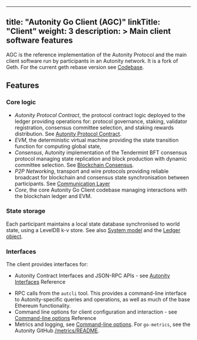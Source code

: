 
---
title: "Autonity Go Client (AGC)"
linkTitle: "Client"
weight: 3
description: >
  Main client software features
---

AGC is the reference implementation of the Autonity Protocol and the main client software run by participants in an Autonity network. It is a fork of Geth. For the current geth rebase version see [Codebase](/reference/codebase/).

## Features

### Core logic

- _Autonity Protocol Contract_, the protocol contract logic deployed to the ledger providing operations for: protocol governance, staking, validator registration, consensus committee selection, and staking rewards distribution. See [Autonity Protocol Contract](/concepts/#autonity-protocol-contract).
- _EVM_, the deterministic virtual machine providing the state transition function for computing global state,
- _Consensus_, Autonity implementation of the  Tendermint BFT consensus protocol managing state replication and block production with dynamic committee selection. See [Blockchain Consensus](/concepts/#blockchain-consensus).
- _P2P Networking_, transport and wire protocols providing reliable broadcast for blockchain and consensus state synchronisation between participants. See [Communication Layer](/concepts/#communication-layer)
- _Core_, the core Autonity Go Client codebase managing interactions with the blockchain ledger and EVM.


### State storage
Each participant maintains a local state database synchronised to world state, using a LevelDB k-v store. See also [System model](/concepts/system-model/) and the [Ledger object](/concepts/system-model/#the-ledger-object). 

### Interfaces
The client provides interfaces for:

- Autonity Contract Interfaces and JSON-RPC APIs - see [Autonity Interfaces](/reference/api/) Reference
<!-- - RPC calls from a JavaScript runtime environment - see [Autonity NodeJS Console](/reference/cli/#autonity-nodejs-console) Reference -->
- RPC calls from the `autcli` tool. This provides a command-line interface to Autonity-specific queries and operations, as well as much of the base Ethereum functionality.
- Command line options for client configuration and interaction - see [Command-line options](/reference/cli/#command-line-options) Reference
- Metrics and logging, see [Command-line options](/reference/cli/#command-line-options). For `go-metrics`, see the Autonity GitHub [/metrics/README](https://github.com/autonity/autonity/blob/master/metrics/README.md).
